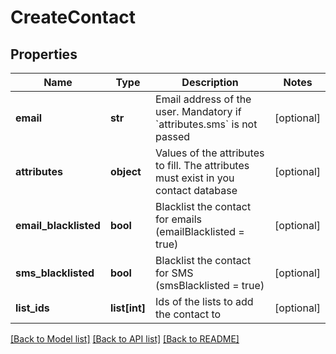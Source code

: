 # CreateContact

## Properties
Name | Type | Description | Notes
------------ | ------------- | ------------- | -------------
**email** | **str** | Email address of the user. Mandatory if &#x60;attributes.sms&#x60; is not passed | [optional] 
**attributes** | **object** | Values of the attributes to fill. The attributes must exist in you contact database | [optional] 
**email_blacklisted** | **bool** | Blacklist the contact for emails (emailBlacklisted &#x3D; true) | [optional] 
**sms_blacklisted** | **bool** | Blacklist the contact for SMS (smsBlacklisted &#x3D; true) | [optional] 
**list_ids** | **list[int]** | Ids of the lists to add the contact to | [optional] 

[[Back to Model list]](../README.md#documentation-for-models) [[Back to API list]](../README.md#documentation-for-api-endpoints) [[Back to README]](../README.md)


